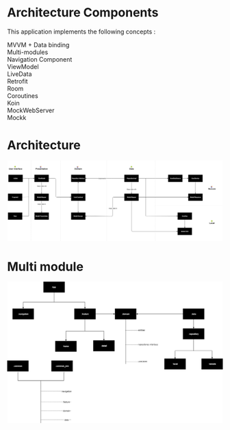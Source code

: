 
# Architecture Components

This application implements the following concepts :

MVVM + Data binding<br/>
Multi-modules<br/>
Navigation Component<br/>
ViewModel<br/>
LiveData<br/>
Retrofit<br/>
Room<br>
Coroutines<br/>
Koin<br/>
MockWebServer<br/>
Mockk

# Architecture
<img src="diagram/architecture.png">

# Multi module
<img src="diagram/multi_module.png">
